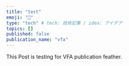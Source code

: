 ```yaml
---
title: "test"
emoji: "🔖"
type: "tech" # tech: 技術記事 / idea: アイデア
topics: []
published: false
publication_name: "vfa"
---
```


This Post is testing for VFA publication feather.